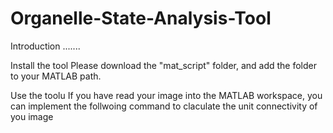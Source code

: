 # Organelle-State-Analysis-Tool

Introduction
.......




Install the tool
Please download the "mat_script" folder, and add the folder to your MATLAB path.

Use the toolu
If you have read your image into the MATLAB workspace, you can implement the follwoing command to claculate the unit connectivity 
of you image
